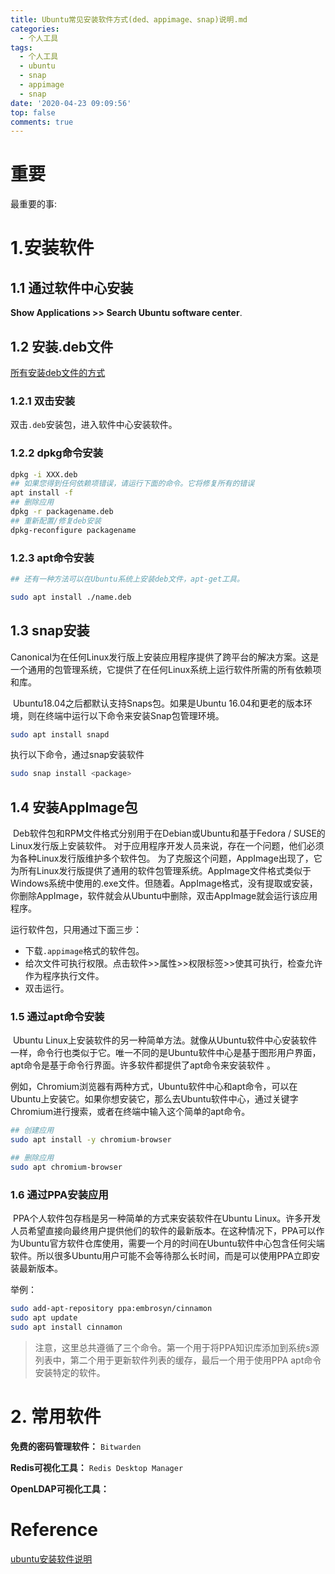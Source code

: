 ```yaml
---
title: Ubuntu常见安装软件方式(ded、appimage、snap)说明.md
categories:
  - 个人工具
tags:
  - 个人工具
  - ubuntu
  - snap
  - appimage
  - snap
date: '2020-04-23 09:09:56'
top: false
comments: true
---
```


# 重要
最重要的事: 



# 1.安装软件



## 1.1 通过软件中心安装

**Show Applications >> Search Ubuntu software center**.



## 1.2 安装.deb文件

[所有安装deb文件的方式](https://www.ubuntupit.com/cant-install-deb-files-ubuntu-heres-possible-ways-install-deb-packages/)

### 1.2.1 双击安装

双击`.deb`安装包，进入软件中心安装软件。

### 1.2.2 dpkg命令安装

```bash
dpkg -i XXX.deb
## 如果您得到任何依赖项错误，请运行下面的命令。它将修复所有的错误
apt install -f
## 删除应用
dpkg -r packagename.deb
## 重新配置/修复deb安装
dpkg-reconfigure packagename
```

### 1.2.3 apt命令安装

```bash
## 还有一种方法可以在Ubuntu系统上安装deb文件，apt-get工具。

sudo apt install ./name.deb
```



## 1.3 snap安装

​        Canonical为在任何Linux发行版上安装应用程序提供了跨平台的解决方案。这是一个通用的包管理系统，它提供了在任何Linux系统上运行软件所需的所有依赖项和库。

​        Ubuntu18.04之后都默认支持Snaps包。如果是Ubuntu 16.04和更老的版本环境，则在终端中运行以下命令来安装Snap包管理环境。

```bash
sudo apt install snapd
```

执行以下命令，通过snap安装软件

```bash
sudo snap install <package>
```



## 1.4 安装AppImage包

​        Deb软件包和RPM文件格式分别用于在Debian或Ubuntu和基于Fedora / SUSE的Linux发行版上安装软件。 对于应用程序开发人员来说，存在一个问题，他们必须为各种Linux发行版维护多个软件包。 为了克服这个问题，AppImage出现了，它为所有Linux发行版提供了通用的软件包管理系统。
​        AppImage文件格式类似于Windows系统中使用的.exe文件。但随着。AppImage格式，没有提取或安装，你删除AppImage，软件就会从Ubuntu中删除，双击AppImage就会运行该应用程序。

运行软件包，只用通过下面三步：

+ 下载`.appimage`格式的软件包。
+ 给次文件可执行权限。点击软件>>属性>>权限标签>>使其可执行，检查允许作为程序执行文件。
+ 双击运行。



### 1.5 通过apt命令安装

​        Ubuntu Linux上安装软件的另一种简单方法。就像从Ubuntu软件中心安装软件一样，命令行也类似于它。唯一不同的是Ubuntu软件中心是基于图形用户界面，apt命令是基于命令行界面。许多软件都提供了apt命令来安装软件 。

​       例如，Chromium浏览器有两种方式，Ubuntu软件中心和apt命令，可以在Ubuntu上安装它。如果你想安装它，那么去Ubuntu软件中心，通过关键字Chromium进行搜索，或者在终端中输入这个简单的apt命令。

```bash
## 创建应用
sudo apt install -y chromium-browser

## 删除应用
sudo apt chromium-browser
```



### 1.6 通过PPA安装应用

​        PPA个人软件包存档是另一种简单的方式来安装软件在Ubuntu Linux。许多开发人员希望直接向最终用户提供他们的软件的最新版本。在这种情况下，PPA可以作为Ubuntu官方软件仓库使用，需要一个月的时间在Ubuntu软件中心包含任何尖端软件。所以很多Ubuntu用户可能不会等待那么长时间，而是可以使用PPA立即安装最新版本。

举例：

```bash
sudo add-apt-repository ppa:embrosyn/cinnamon
sudo apt update
sudo apt install cinnamon
```

> 注意，这里总共遵循了三个命令。第一个用于将PPA知识库添加到系统s源列表中，第二个用于更新软件列表的缓存，最后一个用于使用PPA apt命令安装特定的软件。



# 2. 常用软件

**免费的密码管理软件：** `Bitwarden`

**Redis可视化工具：** `Redis Desktop Manager`

**OpenLDAP可视化工具：**

# Reference

[ubuntu安装软件说明](https://www.ubuntupit.com/how-to-install-software-in-ubuntu-linux-a-complete-guide-for-newbie/)